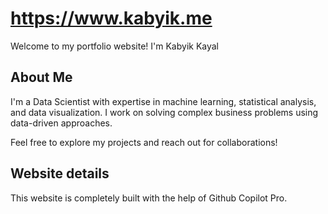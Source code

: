 # https://www.kabyik.me

Welcome to my portfolio website! I'm Kabyik Kayal

## About Me

I'm a Data Scientist with expertise in machine learning, statistical analysis, and data visualization. I work on solving complex business problems using data-driven approaches.

Feel free to explore my projects and reach out for collaborations!

## Website details

This website is completely built with the help of Github Copilot Pro.